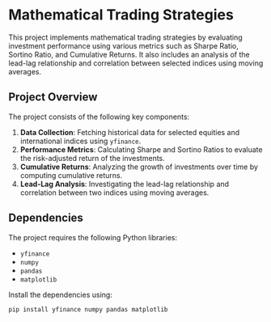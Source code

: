 # Mathematical Trading Strategies

This project implements mathematical trading strategies by evaluating investment performance using various metrics such as Sharpe Ratio, Sortino Ratio, and Cumulative Returns. It also includes an analysis of the lead-lag relationship and correlation between selected indices using moving averages.

## Project Overview

The project consists of the following key components:

1. **Data Collection**: Fetching historical data for selected equities and international indices using `yfinance`.
2. **Performance Metrics**: Calculating Sharpe and Sortino Ratios to evaluate the risk-adjusted return of the investments.
3. **Cumulative Returns**: Analyzing the growth of investments over time by computing cumulative returns.
4. **Lead-Lag Analysis**: Investigating the lead-lag relationship and correlation between two indices using moving averages.

## Dependencies

The project requires the following Python libraries:
- `yfinance`
- `numpy`
- `pandas`
- `matplotlib`

Install the dependencies using:
```sh
pip install yfinance numpy pandas matplotlib
